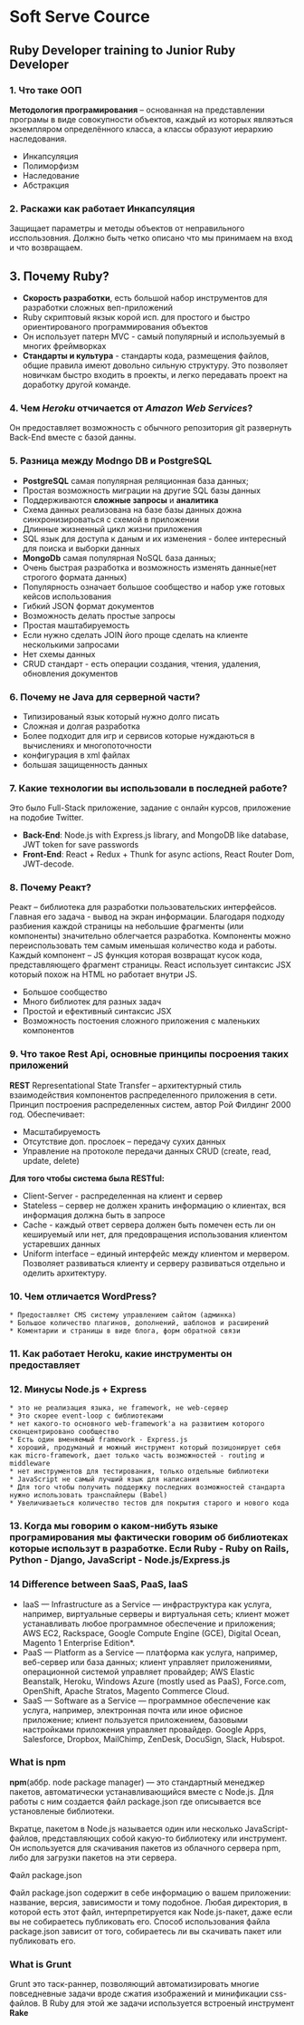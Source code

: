 # Soft Serve Cource

## Ruby Developer training to Junior Ruby Developer

### 1. Что таке ООП

__Методология програмирования__ – основанная на представлении програмы в виде совокупности объектов, каждый из которых являэться экземпляром определённого класса, а классы образуют иерархию наследования.

* Инкапсуляция
* Полиморфизм
* Наследование
* Абстракция  

### 2. Раскажи как работает Инкапсуляция

 Защищает параметры и методы объектов от неправильного исспользовния. Должно быть четко описано что мы принимаем на вход и что возвращаем.

## 3. Почему Ruby?

* __Скорость разработки__, есть большой набор инструментов для разработки сложных веп-приложений
* Ruby скриптовый якзык корой исп. для простого и быстро ориентированого программирования объектов
* Он использует патерн MVC - самый популярный и используемый в многих фреймворках
* __Стандарты и культура__ - стандарты кода, размещения файлов, общие правила имеют довольно сильную структуру. Это позволяет новичкам быстро входить в проекты, и легко передавать проект на доработку другой команде.

### 4. Чем _Heroku_ отчичается от _Amazon Web Services_?

Он предоставляет возможность с обычного репозитория git развернуть Back-End вместе с базой данны.  

### 5. Разница между Modngo DB и PostgreSQL

* __PostgreSQL__ самая популярная реляционная база данных;
* Простая возможность миграции на другие SQL базы данных  
* Поддерживаются __сложные запросы__ и __аналитика__
* Схема данных реализована на базе базы данных дожна синхронизироваться с схемой в приложении
* Длинные жизненный цикл жизни приложения
* SQL язык для доступа к даным и их изменения - более интересный для поиска и выборки данных
* __MongoDb__ самая популярная NoSQL база данных;
* Очень быстрая разработка и возможность изменять данные(нет строгого формата данных)
* Популярность означает большое сообщество и набор уже готовых кейсов использования
* Гибкий JSON формат документов
* Возможность делать простые запросы
* Простая маштабируемость
* Если нужно сделать JOIN його проще сделать на клиенте несколькими запросами
* Нет схемы данных
* CRUD стандарт - есть операции создания, чтения, удаления, обновления документов

### 6. Почему не Java для серверной части?

* Типизированый язык который нужно долго писать
* Сложная и долгая разработка
* Более подходит для игр и сервисов которые нуждаються в вычислениях и многопоточности
* конфигурация в xml файлах
* большая защищенность данных

### 7. Какие технологии вы использовали в последней работе?

Это было Full-Stack приложение, задание с онлайн курсов, приложение на подобие Twitter.  

* __Back-End__: Node.js with Express.js library, and MongoDB like database, JWT token for save passwords
* __Front-End__: React + Redux + Thunk for async actions, React Router Dom, JWT-decode.

### 8. Почему Реакт?

Реакт – библиотека для разработки пользовательских интерфейсов. Главная его задача - вывод на экран информации. Благодаря подходу разбиения каждой страницы на небольшие фрагменты (или компоненты) значительно облегчается разработка. Компоненты можно переиспользовать тем самым именьшая количество кода и работы. Каждый компонент – JS функция которая возвращат кусок кода, представляющего фрагмент страницы.
React использует синтаксис JSX который похож на HTML но работает внутри JS.

* Большое сообщество
* Много библиотек для разных задач
* Простой и ефективный синтаксис JSX
* Возможность постоения сложного приложения с маленьких компонентов  

### 9. Что такое Rest Api, основные принципы посроения таких приложений

__REST__ Representational State Transfer – архитектурный стиль взаимодействия компонентов распределенного приложения в сети. 
Принцип построения распределенных систем, автор Рой Филдинг 2000 год. Обеспечивает:  

* Масштабируемость
* Отсутствие доп. прослоек – передачу сухих данных
* Управление на протоколе передачи данных CRUD (create, read, update, delete)

**Для того чтобы система была RESTful:**  

* Client-Server - распределенная на клиент и сервер
* Stateless – сервер не должен хранить информацию о клиентах, вся информация должна быть в запросе
* Cache - каждый ответ сервера должен быть помечен есть ли он кешируемый или нет, для предовращения использования клиентом устаревших данных
* Uniform interface – единый интерфейс между клиентом и мервером. Позволяет развиваться клиенту и серверу развиваться отдельно и оделить архитектуру.

### 10. Чем отличается WordPress?
    * Предоставляет CMS систему управлением сайтом (админка)
    * Большое количество плагинов, дополнений, шаблонов и расширений
    * Коментарии и страницы в виде блога, форм обратной связи  

### 11. Как работает Heroku, какие инструменты он предоставляет

### 12. Минусы Node.js + Express

    * это не реализация языка, не framework, не web-сервер
    * Это скорее event-loop с библиотеками 
    * нет какого-то основного web-framework'a на развитием которого сконцентрировано сообщество 
    * Есть один вменяемый framework - Express.js 
    * хороший, продуманый и можный инструмент который позицонирует себя как micro-framework, дает только часть возможностей - routing и middleware
    * нет инструментов для тестирования, только отдельные библиотеки 
    * JavaScript не самый лучший язык для написания
    * Для того чтобы получить поддержку последних возможностей стандарта нужно использовать транспайлеры (Babel)
    * Увеличиваеться количество тестов для покрытия старого и нового кода  

### 13. Когда мы говорим о каком-нибуть языке програмирования мы фактически говорим об библиотеках которые использут в разработке. Если Ruby  - Ruby on Rails, Python - Django, JavaScript - Node.js/Express.js

### 14 Difference between SaaS, PaaS, IaaS

* IaaS — Infrastructure as a Service — инфраструктура как услуга, например, виртуальные серверы и виртуальная сеть; клиент может устанавливать любое программное обеспечение и приложения; AWS EC2, Rackspace, Google Compute Engine (GCE), Digital Ocean, Magento 1 Enterprise Edition*.
* PaaS — Platform as a Service — платформа как услуга, например, веб-сервер или база данных; клиент управляет приложениями, операционной системой управляет провайдер; AWS Elastic Beanstalk, Heroku, Windows Azure (mostly used as PaaS), Force.com, OpenShift, Apache Stratos, Magento Commerce Cloud.
* SaaS — Software as a Service — программное обеспечение как услуга, например, электронная почта или иное офисное приложение; клиент пользуется приложением, базовыми настройками приложения управляет провайдер. Google Apps, Salesforce, Dropbox, MailChimp, ZenDesk, DocuSign, Slack, Hubspot.

### What is npm

**npm**(аббр. node package manager) — это стандартный менеджер пакетов, автоматически устанавливающийся вместе с Node.js. Для работы с ним создается файл package.json где описывается все установленые библиотеки.

Вкратце, пакетом в Node.js называется один или несколько JavaScript-файлов, представляющих собой какую-то библиотеку или инструмент.
Он используется для скачивания пакетов из облачного сервера npm, либо для загрузки пакетов на эти сервера.

Файл package.json

Файл package.json содержит в себе информацию о вашем приложении: название, версия, зависимости и тому подобное. Любая директория, в которой есть этот файл, интерпретируется как Node.js-пакет, даже если вы не собираетесь публиковать его.
Способ использования файла package.json зависит от того, собираетесь ли вы скачивать пакет или публиковать его.

### What is Grunt

Grunt это таск-раннер, позволяющий автоматизировать многие повседневные задачи вроде сжатия изображений и минификации css-файлов. В Ruby для этой же задачи используется встроеный инструмент **Rake**
